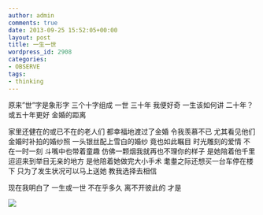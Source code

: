 ```yaml
---
author: admin
comments: true
date: 2013-09-25 15:52:05+00:00
layout: post
title: 一生一世
wordpress_id: 2908
categories:
- OBSERVE
tags:
- thinking
---
```


原来”世”字是象形字 三个十字组成 一世 三十年
我便好奇 一生该如何讲 二十年？
或五十年更好 金婚的距离




<!-- more -->
家里还健在的或已不在的老人们 都幸福地渡过了金婚
令我羡慕不已 尤其看见他们金婚时补拍的婚纱照
一头银丝配上雪白的婚纱 竟也如此瞩目
时光雕刻的爱情 不在一时一刻
斗嘴中也带着童趣 仿佛一颗烟我就再也不理你的样子
是她陪着他千里迢迢来到举目无亲的地方
是他陪着她做完大小手术 耄耋之际还想买一台车停在楼下 只为了发生状况可以马上送她
教我选择去相信


现在我明白了
一生或一世 不在乎多久
离不开彼此的
才是

![]({{site.baseurl}}/assets/images/blog/p1050250.jpg)
